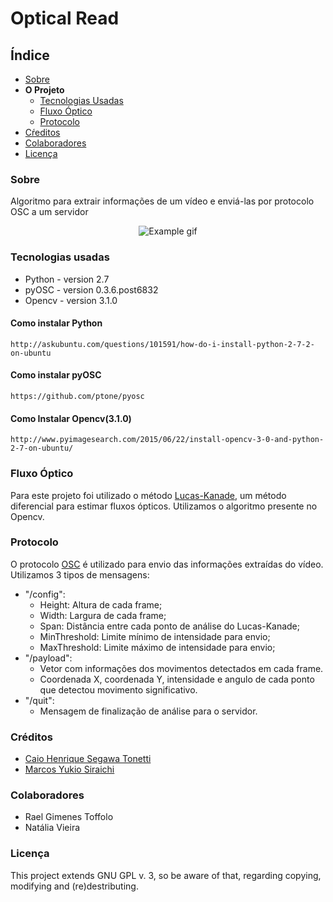 # Optical Read

## Índice

- [Sobre](#sobre)
- __O Projeto__
    - [Tecnologias Usadas](#tecnologias-usadas)
    - [Fluxo Óptico](#fluxo-óptico)
    - [Protocolo](#protocolo)
- [Cŕeditos](#créditos)
- [Colaboradores](#colaboradores)
- [Licença](#licença)

### Sobre

Algoritmo para extrair informações de um vídeo e enviá-las por protocolo OSC a um servidor

<p align="center">
    <img src="example.gif" alt="Example gif"/>
</p>

### Tecnologias usadas
- Python - version 2.7
- pyOSC - version 0.3.6.post6832
- Opencv - version 3.1.0

#### Como instalar Python
    http://askubuntu.com/questions/101591/how-do-i-install-python-2-7-2-on-ubuntu

#### Como instalar pyOSC
    https://github.com/ptone/pyosc

#### Como Instalar Opencv(3.1.0)
    http://www.pyimagesearch.com/2015/06/22/install-opencv-3-0-and-python-2-7-on-ubuntu/

### Fluxo Óptico
Para este projeto foi utilizado o método [Lucas-Kanade](https://en.wikipedia.org/wiki/Lucas%E2%80%93Kanade_method), um método diferencial para estimar fluxos ópticos. Utilizamos o algoritmo presente no Opencv.

### Protocolo
O protocolo [OSC](https://en.wikipedia.org/wiki/Open_Sound_Control) é utilizado para envio das informações extraídas do vídeo. Utilizamos 3 tipos de mensagens:

- "/config": 
    - Height: Altura de cada frame;
    - Width: Largura de cada frame;
    - Span: Distância entre cada ponto de análise do Lucas-Kanade;
    - MinThreshold: Limite mínimo de intensidade para envio;
    - MaxThreshold: Limite máximo de intensidade para envio;
- "/payload":
    - Vetor com informações dos movimentos detectados em cada frame.
    - Coordenada X, coordenada Y, intensidade e angulo de cada ponto que detectou movimento significativo.
- "/quit":
    - Mensagem de finalização de análise para o servidor.

### Créditos
- [Caio Henrique Segawa Tonetti](https://github.com/LionsWrath)
- [Marcos Yukio Siraichi](https://github.com/YuKill)

### Colaboradores
- Rael Gimenes Toffolo
- Natália Vieira

### Licença
This project extends GNU GPL v. 3, so be aware of that, regarding copying, modifying and (re)destributing.

